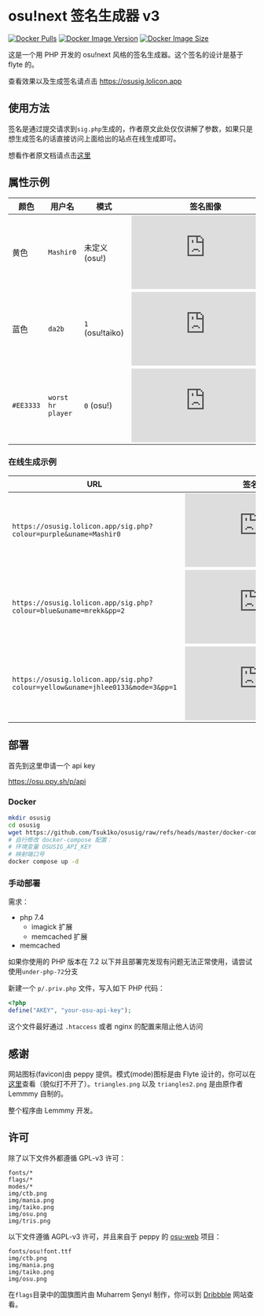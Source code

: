 # osu!next 签名生成器 v3

[![Docker Pulls](https://img.shields.io/docker/pulls/tsuk1ko/osusig?style=flat-square)](https://hub.docker.com/r/tsuk1ko/osusig)
[![Docker Image Version](https://img.shields.io/docker/v/tsuk1ko/osusig?style=flat-square&sort=semver)](https://hub.docker.com/r/tsuk1ko/osusig)
[![Docker Image Size](https://img.shields.io/docker/image-size/tsuk1ko/osusig/latest?style=flat-square)](https://hub.docker.com/r/tsuk1ko/osusig)

这是一个用 PHP 开发的 osu!next 风格的签名生成器。这个签名的设计是基于 flyte 的。

查看效果以及生成签名请点击 https://osusig.lolicon.app

## 使用方法

签名是通过提交请求到`sig.php`生成的，作者原文此处仅仅讲解了参数，如果只是想生成签名的话直接访问上面给出的站点在线生成即可。

想看作者原文档请点击[这里](https://github.com/Lemmmy/osusig)

## 属性示例

| 颜色      | 用户名            | 模式            |                                          签名图像                                          |
| --------- | ----------------- | --------------- | :----------------------------------------------------------------------------------------: |
| 黄色      | `Mashir0`         | 未定义 (osu!)   |            ![1](https://osusig.lolicon.app/sig.php?colour=yellow&uname=Mashir0)            |
| 蓝色      | `da2b`            | `1` (osu!taiko) |           ![2](https://osusig.lolicon.app/sig.php?colour=blue&uname=da2b&mode=1)           |
| `#EE3333` | `worst hr player` | `0` (osu!)      | ![3](https://osusig.lolicon.app/sig.php?colour=hexEE3333&uname=worst%20hr%20player&mode=0) |

### 在线生成示例

| URL                                                                            |                                      签名图像                                      |
| ------------------------------------------------------------------------------ | :--------------------------------------------------------------------------------: |
| `https://osusig.lolicon.app/sig.php?colour=purple&uname=Mashir0`               |        ![4](https://osusig.lolicon.app/sig.php?colour=purple&uname=Mashir0)        |
| `https://osusig.lolicon.app/sig.php?colour=blue&uname=mrekk&pp=2`              |       ![5](https://osusig.lolicon.app/sig.php?colour=blue&uname=mrekk&pp=2)        |
| `https://osusig.lolicon.app/sig.php?colour=yellow&uname=jhlee0133&mode=3&pp=1` | ![6](https://osusig.lolicon.app/sig.php?colour=yellow&uname=jhlee0133&mode=3&pp=1) |

## 部署

首先到这里申请一个 api key

https://osu.ppy.sh/p/api

### Docker

```bash
mkdir osusig
cd osusig
wget https://github.com/Tsuk1ko/osusig/raw/refs/heads/master/docker-compose.yml
# 自行修改 docker-compose 配置：
# 环境变量 OSUSIG_API_KEY
# 映射端口号
docker compose up -d
```

### 手动部署

需求：

- php 7.4
  - imagick 扩展
  - memcached 扩展
- memcached

如果你使用的 PHP 版本在 7.2 以下并且部署完发现有问题无法正常使用，请尝试使用`under-php-72`分支

新建一个 `p/.priv.php` 文件，写入如下 PHP 代码：

```php
<?php
define("AKEY", "your-osu-api-key");
```

这个文件最好通过 `.htaccess` 或者 nginx 的配置来阻止他人访问

## 感谢

网站图标(favicon)由 peppy 提供。模式(mode)图标是由 Flyte 设计的，你可以在[这里](https://www.pixelapse.com/flyte/projects/osu!designs/files/)查看（貌似打不开了）。`triangles.png` 以及 `triangles2.png` 是由原作者 Lemmmy 自制的。

整个程序由 Lemmmy 开发。

## 许可

除了以下文件外都遵循 GPL-v3 许可：

```text
fonts/*
flags/*
modes/*
img/ctb.png
img/mania.png
img/taiko.png
img/osu.png
img/tris.png
```

以下文件遵循 AGPL-v3 许可，并且来自于 peppy 的 [osu-web](https://github.com/ppy/osu-web) 项目：

```text
fonts/osu!font.ttf
img/ctb.png
img/mania.png
img/taiko.png
img/osu.png
```

在`flags`目录中的国旗图片由 Muharrem Şenyıl 制作，你可以到 [Dribbble](https://dribbble.com/shots/1211759-Free-195-Flat-Flags) 网站查看。
